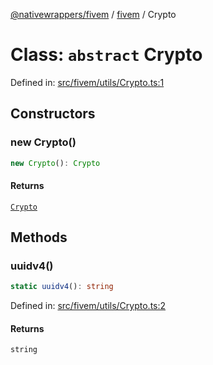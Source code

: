 [@nativewrappers/fivem](../../README.md) / [fivem](../README.md) / Crypto

# Class: `abstract` Crypto

Defined in: [src/fivem/utils/Crypto.ts:1](https://github.com/nativewrappers/nativewrappers/blob/3a5a8937f4f56e42414bc65083bf196262ee500c/src/fivem/utils/Crypto.ts#L1)

## Constructors

### new Crypto()

```ts
new Crypto(): Crypto
```

#### Returns

[`Crypto`](Crypto.md)

## Methods

### uuidv4()

```ts
static uuidv4(): string
```

Defined in: [src/fivem/utils/Crypto.ts:2](https://github.com/nativewrappers/nativewrappers/blob/3a5a8937f4f56e42414bc65083bf196262ee500c/src/fivem/utils/Crypto.ts#L2)

#### Returns

`string`

